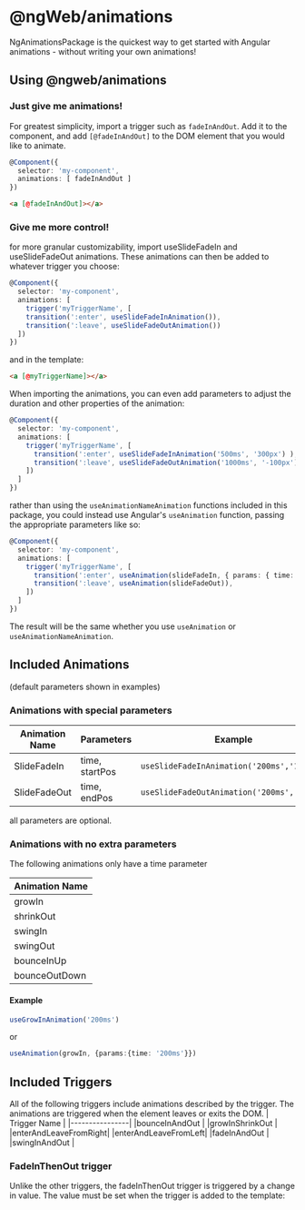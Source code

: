 # @ngWeb/animations
NgAnimationsPackage is the quickest way to get started with Angular animations - without writing your own animations!

## Using @ngweb/animations

### Just give me animations!
For greatest simplicity, import a trigger such as `fadeInAndOut`. Add it to the component, and add `[@fadeInAndOut]` to the DOM element that you would like to animate.
```typescript
@Component({
  selector: 'my-component',
  animations: [ fadeInAndOut ]
})
```
```html
<a [@fadeInAndOut]></a>
```
### Give me more control!
for more granular customizability, import useSlideFadeIn and useSlideFadeOut animations. These animations can then be added to whatever trigger you choose:
```typescript
@Component({
  selector: 'my-component',
  animations: [   
    trigger('myTriggerName', [
    transition(':enter', useSlideFadeInAnimation()),
    transition(':leave', useSlideFadeOutAnimation())
  ])
})
```
and in the template:
```html
<a [@myTriggerName]></a>
```

When importing the animations, you can even add parameters to adjust the duration and other properties of the animation:
```typescript
@Component({
  selector: 'my-component',
  animations: [
    trigger('myTriggerName', [
      transition(':enter', useSlideFadeInAnimation('500ms', '300px') ),
      transition(':leave', useSlideFadeOutAnimation('1000ms', '-100px')),
    ])
  ]
})
```

rather than using the `useAnimationNameAnimation` functions included in this package, you could instead use Angular's `useAnimation` function, passing the appropriate parameters like so:

```typescript
@Component({
  selector: 'my-component',
  animations: [
    trigger('myTriggerName', [
      transition(':enter', useAnimation(slideFadeIn, { params: { time: '500ms', startPos: '300px' }})),
      transition(':leave', useAnimation(slideFadeOut)),
    ])
  ]
})
```

The result will be the same whether you use `useAnimation` or `useAnimationNameAnimation`. 

## Included Animations
(default parameters shown in examples)
### Animations with special parameters
| Animation Name |  Parameters | Example |
|----------------|-------------|---------|
|SlideFadeIn     |time, startPos|```useSlideFadeInAnimation('200ms','100%')```|
|SlideFadeOut|time, endPos|```useSlideFadeOutAnimation('200ms','100%')```|
all parameters are optional.

### Animations with no extra parameters
The following animations only have a time parameter

| Animation Name |
|----------------|
|     growIn     |
|    shrinkOut   |
|     swingIn    |
|    swingOut    |
|   bounceInUp   |
|  bounceOutDown |

#### Example
```typescript
useGrowInAnimation('200ms')
```
or
```typescript
useAnimation(growIn, {params:{time: '200ms'}})
```

## Included Triggers
All of the following triggers include animations described by the trigger. 
The animations are triggered when the element leaves or exits the DOM.
|  Trigger Name  |
|----------------|
|bounceInAndOut  |
|growInShrinkOut |
|enterAndLeaveFromRight|
|enterAndLeaveFromLeft|
|fadeInAndOut    |
|swingInAndOut   |

### FadeInThenOut trigger
Unlike the other triggers, the fadeInThenOut trigger is triggered by a change in value. The value must be set when the trigger is added to the template:
